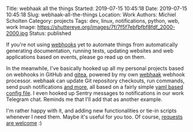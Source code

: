 Title: webhaak all the things
Started: 2019-07-15 10:45:18
Date: 2019-07-15 10:45:18
Slug: webhaak-all-the-things
Location: Work
Authors: Michiel Scholten
Category: projects
Tags: dev, linux, notifications, python, web, work
Image: https://shuttereye.org/images/7f/7f5f7ebfbfbf8fdf_2000-2000.jpg
Status: published

If you're not using [webhooks](https://en.wikipedia.org/wiki/Webhook) yet to automate things from automatically generating documentation, running tests, updating websites and web applications based on events, please go read up on them.

In the meanwhile, I've basically hooked up all my personal projects based on webhooks in GitHub and [gitea](https://gitea.io/en-us/), powered by my own [webhaak](https://github.com/aquatix/webhaak/) webhook processor. webhaak can update Git repository checkouts, run commands, send push notifications [and more](https://github.com/aquatix/webhaak/tree/master/example_config), all based on a fairly simple [yaml based config file](https://github.com/aquatix/webhaak/blob/master/example_config/examples.yaml). I even hooked up Sentry messages to notifications in our work Telegram chat. Reminds me that I'll add that as another example.

I'm rather happy with it, and adding new functionalities or tie-in scripts whenever I need them. Maybe it's useful for you too. Of course, [requests are welcome](https://github.com/aquatix/webhaak/issues) :)
